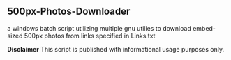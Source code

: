 **500px-Photos-Downloader**
-----
a windows batch script utilizing multiple gnu utilies to download embed-sized 500px photos from links specified in Links.txt


**Disclaimer**
This script is published with informational usage purposes only. 